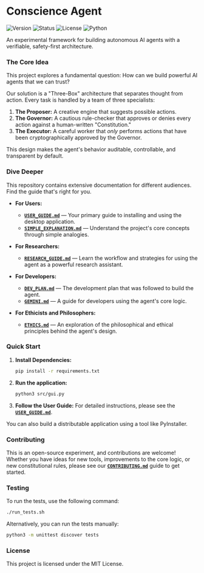 # Conscience Agent

![Version](https://img.shields.io/badge/version-2.0-blue.svg)
![Status](https://img.shields.io/badge/status-stable-green.svg)
![License](https://img.shields.io/badge/license-MIT-green.svg)
![Python](https://img.shields.io/badge/python-3.9+-brightgreen.svg)

An experimental framework for building autonomous AI agents with a verifiable, safety-first architecture.

### The Core Idea

This project explores a fundamental question: How can we build powerful AI agents that we can trust?

Our solution is a "Three-Box" architecture that separates thought from action. Every task is handled by a team of three specialists:
1.  **The Proposer:** A creative engine that suggests possible actions.
2.  **The Governor:** A cautious rule-checker that approves or denies every action against a human-written "Constitution."
3.  **The Executor:** A careful worker that *only* performs actions that have been cryptographically approved by the Governor.

This design makes the agent's behavior auditable, controllable, and transparent by default.

### Dive Deeper

This repository contains extensive documentation for different audiences. Find the guide that's right for you.

* **For Users:**
    * [**`USER_GUIDE.md`**](./USER_GUIDE.md) — Your primary guide to installing and using the desktop application.
    * [**`SIMPLE_EXPLANATION.md`**](./SIMPLE_EXPLANATION.md) — Understand the project's core concepts through simple analogies.

* **For Researchers:**
    * [**`RESEARCH_GUIDE.md`**](./RESEARCH_GUIDE.md) — Learn the workflow and strategies for using the agent as a powerful research assistant.

* **For Developers:**
    * [**`DEV_PLAN.md`**](./DEV_PLAN.md) — The development plan that was followed to build the agent.
    * [**`GEMINI.md`**](./GEMINI.md) — A guide for developers using the agent's core logic.

* **For Ethicists and Philosophers:**
    * [**`ETHICS.md`**](./ETHICS.md) — An exploration of the philosophical and ethical principles behind the agent's design.

### Quick Start

1.  **Install Dependencies:**
    ```bash
    pip install -r requirements.txt
    ```
2.  **Run the application:**
    ```bash
    python3 src/gui.py
    ```
3.  **Follow the User Guide:** For detailed instructions, please see the [**`USER_GUIDE.md`**](./USER_GUIDE.md).

You can also build a distributable application using a tool like PyInstaller.

### Contributing

This is an open-source experiment, and contributions are welcome! Whether you have ideas for new tools, improvements to the core logic, or new constitutional rules, please see our [**`CONTRIBUTING.md`**](./CONTRIBUTING.md) guide to get started.

### Testing

To run the tests, use the following command:

```bash
./run_tests.sh
```

Alternatively, you can run the tests manually:

```bash
python3 -m unittest discover tests
```

### License

This project is licensed under the MIT License.
